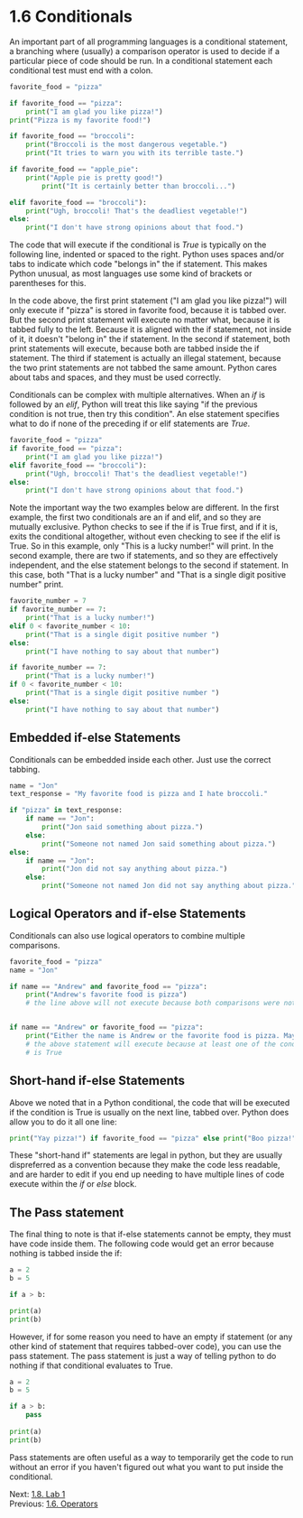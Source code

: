 # 1.6 Conditionals

An important part of all programming languages is a conditional statement, a branching where (usually) a comparison 
operator is used to decide if a particular piece of code should be run. In a conditional statement each conditional 
test must end with a colon.
```python
favorite_food = "pizza"

if favorite_food == "pizza":
	print("I am glad you like pizza!")
print("Pizza is my favorite food!")

if favorite_food == "broccoli":
	print("Broccoli is the most dangerous vegetable.")
	print("It tries to warn you with its terrible taste.")

if favorite_food == "apple_pie":
	print("Apple pie is pretty good!")
		print("It is certainly better than broccoli...")

elif favorite_food == "broccoli"):
	print("Ugh, broccoli! That's the deadliest vegetable!")
else:
	print("I don't have strong opinions about that food.")
```

The code that will execute if the conditional is *True* is typically on the following line, indented or spaced to the 
right. Python uses spaces and/or tabs to indicate which code "belongs in" the if statement. This makes Python unusual, 
as most languages use some kind of brackets or parentheses for this.

In the code above, the first print statement ("I am glad you like pizza!") will only execute if "pizza" is stored in 
favorite food, because it is tabbed over. But the second print statement will execute no matter what, because it is 
tabbed fully to the left. Because it is aligned with the if statement, not inside of it, it doesn't "belong in" the 
if statement. In the second if statement, both print statements will execute, because both are tabbed inside the if 
statement. The third if statement is actually an illegal statement, because the two print statements are not tabbed 
the same amount. Python cares about tabs and spaces, and they must be used correctly. 

Conditionals can be complex with multiple alternatives. When an *if* is followed by an *elif*, Python will treat this 
like saying "if the previous condition is not true, then try this condition". An else statement specifies what to do 
if none of the preceding if or elif statements are *True*.
```python
favorite_food = "pizza"
if favorite_food == "pizza":
	print("I am glad you like pizza!")
elif favorite_food == "broccoli"):
	print("Ugh, broccoli! That's the deadliest vegetable!")
else:
	print("I don't have strong opinions about that food.")
```

Note the important way the two examples below are different. In the first example, the first two conditionals are an if 
and elif, and so they are mutually exclusive. Python checks to see if the if is True first, and if it is, exits the 
conditional altogether, without even checking to see if the elif is True. So in this example, only "This is a lucky 
number!" will print. In the second example, there are two if statements, and so they are effectively independent, and 
the else statement belongs to the second if statement. In this case, both "That is a lucky number" and "That is a 
single digit positive number" print.
```python
favorite_number = 7
if favorite_number == 7:
	print("That is a lucky number!")
elif 0 < favorite_number < 10:
	print("That is a single digit positive number ")
else:
	print("I have nothing to say about that number")

if favorite_number == 7:
	print("That is a lucky number!")
if 0 < favorite_number < 10:
	print("That is a single digit positive number ")
else:
	print("I have nothing to say about that number")
```


## Embedded if-else Statements

Conditionals can be embedded inside each other. Just use the correct tabbing.
```python
name = "Jon"
text_response = "My favorite food is pizza and I hate broccoli."

if "pizza" in text_response:
	if name == "Jon":
		print("Jon said something about pizza.")
	else:
		print("Someone not named Jon said something about pizza.")
else:
	if name == "Jon":
		print("Jon did not say anything about pizza.")
	else:
		print("Someone not named Jon did not say anything about pizza.")
```


## Logical Operators and if-else Statements

Conditionals can also use logical operators to combine multiple comparisons.
```python
favorite_food = "pizza"
name = "Jon"

if name == "Andrew" and favorite_food == "pizza":
	print("Andrew's favorite food is pizza")
	# the line above will not execute because both comparisons were not True


if name == "Andrew" or favorite_food == "pizza":
	print("Either the name is Andrew or the favorite food is pizza. Maybe both!")
	# the above statement will execute because at least one of the conditionals
	# is True 
```


## Short-hand if-else Statements

Above we noted that in a Python conditional, the code that will be executed if the condition is True is usually on 
the next line, tabbed over. Python does allow you to do it all one line:
```python
print("Yay pizza!") if favorite_food == "pizza" else print("Boo pizza!")
```
These "short-hand if" statements are legal in python, but they are usually dispreferred as a convention because they 
make the code less readable, and are harder to edit if you end up needing to have multiple lines of code execute within 
the *if* or *else* block.


## The Pass statement

The final thing to note is that if-else statements cannot be empty, they must have code inside them. The following code 
would get an error because nothing is tabbed inside the if:
```python
a = 2
b = 5

if a > b:

print(a)
print(b)
```

However, if for some reason you need to have an empty if statement (or any other kind of statement that requires 
tabbed-over code), you can use the pass statement. The pass statement is just a way of telling python to do nothing 
if that conditional evaluates to True.
```python
a = 2
b = 5

if a > b:
	pass
	
print(a)
print(b)

```

Pass statements are often useful as a way to temporarily get the code to run without an error if you haven't figured 
out what you want to put inside the conditional.

Next: [1.8. Lab 1](1.7.%20Conditionals.md)<br>
Previous: [1.6. Operators](1.6.%20Operators.md)